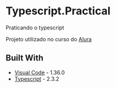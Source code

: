 # Typescript.Practical
Praticando o typescript

Projeto utilizado no curso do [Alura](https://www.alura.com.br/)


## Built With
* [Visual Code](https://code.visualstudio.com/download) - 1.36.0
* [Typescript](https://github.com/microsoft/TypeScript) - 2.3.2
